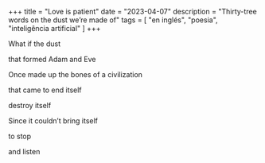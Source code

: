 +++
title = "Love is patient"
date = "2023-04-07"
description = "Thirty-tree words on the dust we’re made of"
tags = [
    "en inglés", "poesia", "inteligência artificial"
]
+++

What if the dust

that formed Adam and Eve

Once made up the bones
of a civilization

that came to end itself

destroy itself

Since it couldn’t bring itself

to stop


and listen
